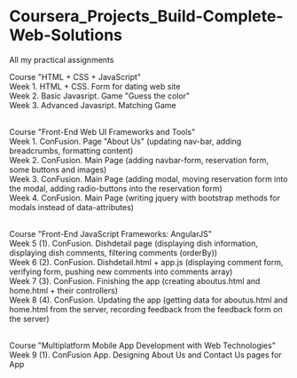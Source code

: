 # Coursera_Projects_Build-Complete-Web-Solutions
All my practical assignments

Course "HTML + CSS + JavaScript"<br>
Week 1. HTML + CSS. Form for dating web site<br>
Week 2. Basic Javasript. Game "Guess the color"<br>
Week 3. Advanced Javasript. Matching Game<br><br>

Course "Front-End Web UI Frameworks and Tools"<br>
Week 1. ConFusion. Page "About Us" (updating nav-bar, adding breadcrumbs, formatting content)<br>
Week 2. ConFusion. Main Page (adding navbar-form, reservation form, some buttons and images)<br>
Week 3. ConFusion. Main Page (adding modal, moving reservation form into the modal, adding radio-buttons into the reservation form)<br>
Week 4. ConFusion. Main Page (writing jquery with bootstrap methods for modals instead of data-attributes)<br><br>

Course "Front-End JavaScript Frameworks: AngularJS"<br>
Week 5 (1). ConFusion. Dishdetail page (displaying dish information, displaying dish comments, filtering comments (orderBy))<br>
Week 6 (2). ConFusion. Dishdetail.html + app.js (displaying comment form, verifying form, pushing new comments into comments array)<br>
Week 7 (3). ConFusion. Finishing the app (creating aboutus.html and home.html + their controllers)<br>
Week 8 (4). ConFusion. Updating the app (getting data for aboutus.html and home.html from the server, recording feedback from the feedback form on the server)<br><br>

Course "Multiplatform Mobile App Development with Web Technologies"<br>
Week 9 (1). ConFusion App. Designing About Us and Contact Us pages for App<br>

